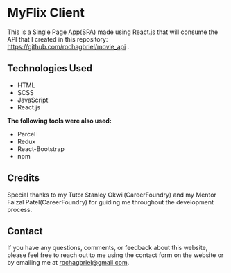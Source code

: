 # MyFlix Client

This is a Single Page App(SPA) made using React.js that will consume the API that I created in this repository: https://github.com/rochagbriel/movie_api .

## Technologies Used

- HTML
- SCSS
- JavaScript
- React.js

**The following tools were also used:**

- Parcel
- Redux
- React-Bootstrap
- npm

## Credits

Special thanks to my Tutor Stanley Okwii(CareerFoundry) and my Mentor Faizal Patel(CareerFoundry) for guiding me throughout the development process.

## Contact

If you have any questions, comments, or feedback about this website, please feel free to reach out to me using the contact form on the website or by emailing me at rochagbriel@gmail.com.